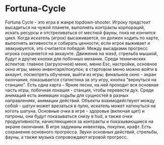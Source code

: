# Fortuna-Cycle
Fortuna Cycle - это игра в жанре topdown-shooter. Игроку предстоит высадиться на чужой планете, выполнять контракты корпораций, искать ресурсы и отстреливаться от местной фауны, пока не кончится цикл.
Когда искатель (игрок) высаживается, он должен ходить по карте, выполнять активности и собирать ценности; если игрок выживает и эвакуируется, это считается победой. Между высадками прогресс игрока сохраняется на аккаунте. Движение на wasd, стрельба мышкой, будут и другие кнопки для побочных механик.
Среди технических аспектов: главное (загрузочное) меню, меню Esc, настройки, основное окно игры, меню инвентаря/покупок; в стартовом меню можно войти в аккаунт, посмотреть обучение, выйти из игры; финальное окно - экран окончания, показывается статистика за эту игру, кнопка "вернуться на станцию". Есть одна карта - Яркие пески, на ней проходит вся основная часть игры, побочная локация - станция, чтобы перевести дух. Среди анимаций есть анимации ходьбы для сущностей в разных направлениях, анимации действий. Объекты взаимодействуют можду собой - шатун может врезаться в пулю, искатель может наткнуться на коготь шатуна. Основные очки в игре - здоровье (включая щит) и патроны, они будут показываться снизу в hud, а также очки продуктивности, начисляющиеся за контракты и показывающиеся на экране окончания. В игре задуманы инвентарь, покупки, крафт.
Есть сохранение основного прогресса. Звуки основных действий, стрельбы, фауны, а также музыка сопровождают игровой прогресс.
